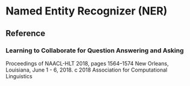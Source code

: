 # Named Entity Recognizer (NER)
## Reference
### Learning to Collaborate for Question Answering and Asking
Proceedings of NAACL-HLT 2018, pages 1564–1574
New Orleans, Louisiana, June 1 - 6, 2018. c 2018 Association for Computational Linguistics
